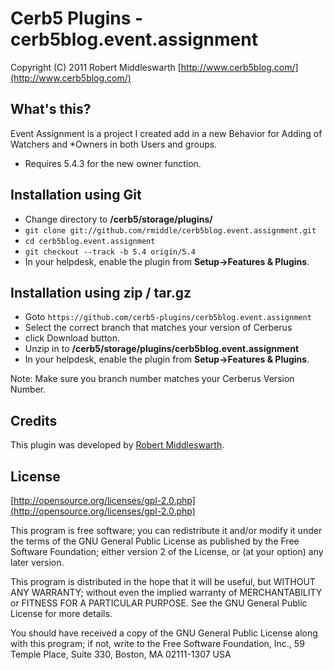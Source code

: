 Cerb5 Plugins - cerb5blog.event.assignment
===========================================
Copyright (C) 2011 Robert Middleswarth
[http://www.cerb5blog.com/](http://www.cerb5blog.com/)  

What's this?
------------
Event Assignment is a project I created add in a new Behavior for Adding of Watchers and *Owners in both Users and groups.

* Requires 5.4.3 for the new owner function.

Installation using Git
------------
* Change directory to **/cerb5/storage/plugins/**
* `git clone git://github.com/rmiddle/cerb5blog.event.assignment.git`
* `cd cerb5blog.event.assignment`
* `git checkout --track -b 5.4 origin/5.4`
* In your helpdesk, enable the plugin from **Setup->Features & Plugins**.

Installation using zip / tar.gz
------------
* Goto `https://github.com/cerb5-plugins/cerb5blog.event.assignment`
* Select the correct branch that matches your version of Cerberus
* click Download button.
* Unzip in to **/cerb5/storage/plugins/cerb5blog.event.assignment**
* In your helpdesk, enable the plugin from **Setup->Features & Plugins**.

Note: Make sure you branch number matches your Cerberus Version Number.

Credits
-------
This plugin was developed by [Robert Middleswarth](http://www.cerb5blog.com/).

License
-------

[http://opensource.org/licenses/gpl-2.0.php](http://opensource.org/licenses/gpl-2.0.php)  

This program is free software; you can redistribute it and/or modify it under the terms of the GNU General Public License as published by the Free Software Foundation; either version 2 of the License, or (at your option) any later version.

This program is distributed in the hope that it will be useful, but WITHOUT ANY WARRANTY; without even the implied warranty of MERCHANTABILITY or FITNESS FOR A PARTICULAR PURPOSE. See the GNU General Public License for more details.

You should have received a copy of the GNU General Public License along with this program; if not, write to the Free Software Foundation, Inc., 59 Temple Place, Suite 330, Boston, MA 02111-1307 USA
